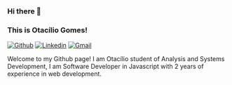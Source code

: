 ### Hi there 👋 
### This is Otacílio Gomes!

[![Github](https://img.shields.io/badge/-Github-000?style=flat&logo=Github&logoColor=white)](https://github.com/otaciliogomes)
[![Linkedin](https://img.shields.io/badge/-LinkedIn-blue?style=flat&logo=Linkedin&logoColor=white)](https://www.linkedin.com/in/otac%C3%ADliogomes)
[![Gmail](https://img.shields.io/badge/-Gmail-c14438?style=flat&logo=Gmail&logoColor=white)](mailto:otaciliogsantos@gmail.com)

Welcome to my Github page! I am Otacílio student of Analysis and Systems Development, I am Software Developer in Javascript with 2 years of experience in web development.

